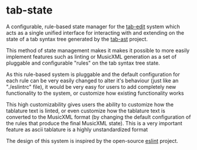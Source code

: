 # tab-state
A configurable, rule-based state manager for the [tab-edit](https://github.com/tab-edit/tab-edit) system which acts as a single unified interface for interacting with and extending on the state of a tab syntax tree generated by the [tab-ast](https://github.com/tab-edit/tab-ast) project.

This method of state management makes it makes it possible to more easily implement features such as linting or MusicXML generation as a set of pluggable and configurable "rules" on the tab syntax tree state. 

As this rule-based system is pluggable and the default configuration for each rule can be very easily changed to alter it's behaviour (just like an "./eslintrc" file), it would be very easy for users to add completely new functionality to the system, or customize how existing functionality works

This high customizability gives users the ability to customize how the tablature text is linted, or even customize how the tablature text is converted to the MusicXML format (by changing the default configuration of the rules that produce the final MusicXML state). This is a very important feature as ascii tablature is a highly unstandardized format

The design of this system is inspired by the open-source [eslint](https://github.com/eslint/eslint) project.
